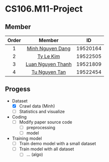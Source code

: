# CS106.M11-Project
## Member
|Order|    Member         |  ID        
|:---:| :--------------------:     | :--:       
|1    |    [Minh Nguyen Dang](https://github.com/ELO102)      |  19520164  
|2    |    [Ty Le Kim](https://github.com/kimty15)      |  19522505
|3    |    [Luan Nguyen Thanh](https://github.com/nguyenluan2001)      |  19521809
|4    |    [Tu Nguyen Tan](https://github.com/TanTu1)      |  19522454

## Progess
- Dataset
    - [x] Crawl data (Minh)
    - [ ] Statistics and visualize
- Coding
    - [ ] Modify paper source code
        - [ ] preprocessing
        - [ ] model
- Training model
    - [ ] Train demo model with a small dataset
    - [ ] Train model with all dataset
        - [ ] ... (algo)
